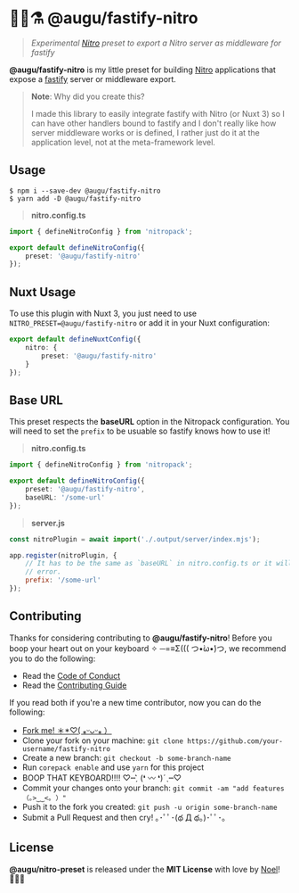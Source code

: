 # 🐻‍❄️⚗️ @augu/fastify-nitro

> _Experimental [Nitro](https://nitro.unjs.io) preset to export a Nitro server as middleware for fastify_

**@augu/fastify-nitro** is my little preset for building [Nitro](https://nitro.unjs.io) applications that expose a [fastify](https://fastify.io) server or middleware export.

> **Note**: Why did you create this?
>
> I made this library to easily integrate fastify with Nitro (or Nuxt 3) so I can have other handlers bound to fastify and I don't really like how server middleware works or is defined, I rather just do it at the application level, not at the meta-framework level.

## Usage

```shell
$ npm i --save-dev @augu/fastify-nitro
$ yarn add -D @augu/fastify-nitro
```

> **nitro.config.ts**

```ts
import { defineNitroConfig } from 'nitropack';

export default defineNitroConfig({
    preset: '@augu/fastify-nitro'
});
```

## Nuxt Usage

To use this plugin with Nuxt 3, you just need to use `NITRO_PRESET=@augu/fastify-nitro` or add it in your Nuxt configuration:

```ts
export default defineNuxtConfig({
    nitro: {
        preset: '@augu/fastify-nitro'
    }
});
```

## Base URL

This preset respects the **baseURL** option in the Nitropack configuration. You will need to set the `prefix` to be usuable so fastify knows how to use it!

> **nitro.config.ts**

```ts
import { defineNitroConfig } from 'nitropack';

export default defineNitroConfig({
    preset: '@augu/fastify-nitro',
    baseURL: '/some-url'
});
```

> **server.js**

```js
const nitroPlugin = await import('./.output/server/index.mjs');

app.register(nitroPlugin, {
    // It has to be the same as `baseURL` in nitro.config.ts or it will
    // error.
    prefix: '/some-url'
});
```

## Contributing

Thanks for considering contributing to **@augu/fastify-nitro**! Before you boop your heart out on your keyboard ✧ ─=≡Σ((( つ•̀ω•́)つ, we recommend you to do the following:

-   Read the [Code of Conduct](./.github/CODE_OF_CONDUCT.md)
-   Read the [Contributing Guide](./.github/CONTRIBUTING.md)

If you read both if you're a new time contributor, now you can do the following:

-   [Fork me! ＊\*♡( ⁎ᵕᴗᵕ⁎ ）](https://github.com/auguwu/nitro-preset/fork)
-   Clone your fork on your machine: `git clone https://github.com/your-username/fastify-nitro`
-   Create a new branch: `git checkout -b some-branch-name`
-   Run `corepack enable` and use `yarn` for this project
-   BOOP THAT KEYBOARD!!!! ♡┉ˏ͛ (❛ 〰 ❛)ˊˎ┉♡
-   Commit your changes onto your branch: `git commit -am "add features （｡>‿‿<｡ ）"`
-   Push it to the fork you created: `git push -u origin some-branch-name`
-   Submit a Pull Request and then cry! ｡･ﾟﾟ･(థ Д థ。)･ﾟﾟ･｡

## License

**@augu/nitro-preset** is released under the **MIT License** with love by [Noel](https://floofy.dev)! :polar_bear::purple_heart:
